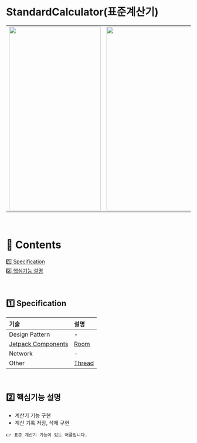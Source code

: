 # StandardCalculator(표준계산기)

<table>
  <td><img src="https://user-images.githubusercontent.com/106309830/178149209-7c15ffad-8919-4ead-baeb-44f72d141109.png" width="250" height="500"/></td>
  <td><img src="https://user-images.githubusercontent.com/106309830/178149218-b85a7c9e-049f-4f19-837d-1aa8bd712157.png" width="250" height="500"/></td>
</table>

<br>

# :green_book: Contents

[:one: Specification](#one-specification)<br>
[:two: 핵심기능 설명](#two-핵심기능-설명)<br>

<br>

## :one: Specification
기술|설명
:---|:---
Design Pattern|-
[Jetpack Components](https://developer.android.com/jetpack/androidx/explorer?hl=ko&case=all)|[Room](https://developer.android.com/jetpack/androidx/releases/room?hl=ko)
Network|-
Other|[Thread](https://developer.android.com/reference/java/lang/Thread)

<br>

## :two: 핵심기능 설명
- 계산기 기능 구현
- 계산 기록 저장, 삭제 구현

```
👉 표준 계산기 기능이 있는 어플입니다.
```
